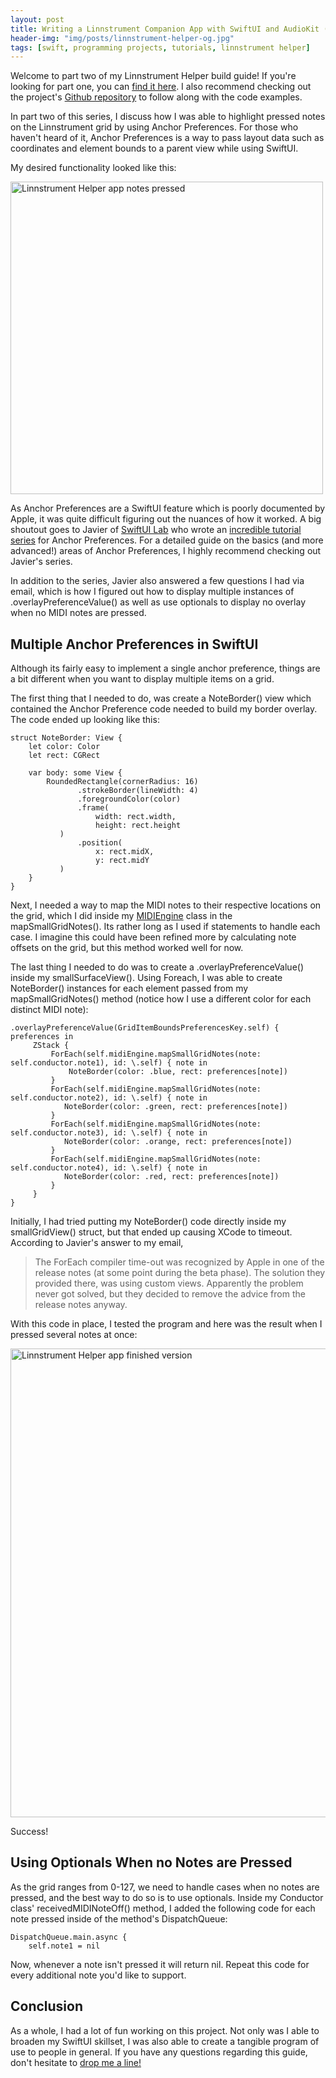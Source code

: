 ```yaml
---
layout: post
title: Writing a Linnstrument Companion App with SwiftUI and AudioKit (Part 2)
header-img: "img/posts/linnstrument-helper-og.jpg"
tags: [swift, programming projects, tutorials, linnstrument helper]
---
```


Welcome to part two of my Linnstrument Helper build guide! If you're looking for part one, you can [find it here](https://markjames.dev/2020-05-06-writing-a-midi-controller-app-part-one/). I also recommend checking out the project's [Github repository](https://github.com/markjamesm/linnstrument-helper) to follow along with the code examples.

In part two of this series, I discuss how I was able to highlight pressed notes on the Linnstrument grid by using Anchor Preferences. For those who haven't heard of it, Anchor Preferences is a way to pass layout data such as coordinates and element bounds to a parent view while using SwiftUI.

My desired functionality looked like this:

<img width="500" alt="Linnstrument Helper app notes pressed" src="https://user-images.githubusercontent.com/20845425/81235206-65a89680-8fc8-11ea-8263-c4213f40e66c.png"> 

As Anchor Preferences are a SwiftUI feature which is poorly documented by Apple, it was quite difficult figuring out the nuances of how it worked. A big shoutout goes to Javier of [SwiftUI Lab](https://swiftui-lab.com/) who wrote an [incredible tutorial series](https://swiftui-lab.com/communicating-with-the-view-tree-part-1/) for Anchor Preferences. For a detailed guide on the basics (and more advanced!) areas of Anchor Preferences, I highly recommend checking out Javier's series.

In addition to the series, Javier also answered a few questions I had via email, which is how I figured out how to display multiple instances of .overlayPreferenceValue() as well as use optionals to display no overlay when no MIDI notes are pressed.

## Multiple Anchor Preferences in SwiftUI

Although its fairly easy to implement a single anchor preference, things are a bit different when you want to display multiple items on a grid.

The first thing that I needed to do, was create a NoteBorder() view which contained the Anchor Preference code needed to build my border overlay. The code ended up looking like this:

```
struct NoteBorder: View {
    let color: Color
    let rect: CGRect
    
    var body: some View {
        RoundedRectangle(cornerRadius: 16)
               .strokeBorder(lineWidth: 4)
               .foregroundColor(color)
               .frame(
                   width: rect.width,
                   height: rect.height
           )
               .position(
                   x: rect.midX,
                   y: rect.midY
           )
    }
}
```

Next, I needed a way to map the MIDI notes to their respective locations on the grid, which I did inside my [MIDIEngine](https://github.com/markjamesm/linnstrument-helper/blob/master/LinnstrumentHelper/Model/MIDIEngine.swift) class in the mapSmallGridNotes(). Its rather long as I used if statements to handle each case. I imagine this could have been refined more by calculating note offsets on the grid, but this method worked well for now.

The last thing I needed to do was to create a .overlayPreferenceValue() inside my smallSurfaceView(). Using Foreach, I was able to create NoteBorder() instances for each element passed from my mapSmallGridNotes() method (notice how I use a different color for each distinct MIDI note):

```
.overlayPreferenceValue(GridItemBoundsPreferencesKey.self) { preferences in
     ZStack {
         ForEach(self.midiEngine.mapSmallGridNotes(note: self.conductor.note1), id: \.self) { note in
             NoteBorder(color: .blue, rect: preferences[note])
         }
         ForEach(self.midiEngine.mapSmallGridNotes(note: self.conductor.note2), id: \.self) { note in
            NoteBorder(color: .green, rect: preferences[note])
         }
         ForEach(self.midiEngine.mapSmallGridNotes(note: self.conductor.note3), id: \.self) { note in
            NoteBorder(color: .orange, rect: preferences[note])
         }
         ForEach(self.midiEngine.mapSmallGridNotes(note: self.conductor.note4), id: \.self) { note in
            NoteBorder(color: .red, rect: preferences[note])
         }
     }
}
``` 
Initially, I had tried putting my NoteBorder() code directly inside my smallGridView() struct, but that ended up causing XCode to timeout. According to Javier's answer to my email, 

>The ForEach compiler time-out was recognized by Apple in one of the release notes (at some point during the beta phase). The solution they provided there, was using custom views. Apparently the problem never got solved, but they decided to remove the advice from the release notes anyway.

With this code in place, I tested the program and here was the result when I pressed several notes at once:

<img width="750" alt="Linnstrument Helper app finished version" src="https://user-images.githubusercontent.com/20845425/81113716-aaf89580-8eee-11ea-8732-0b1a486deceb.png"> 

Success!

## Using Optionals When no Notes are Pressed

As the grid ranges from 0-127, we need to handle cases when no notes are pressed, and the best way to do so is to use optionals. Inside my Conductor class' receivedMIDINoteOff() method, I added the following code for each note pressed inside of the method's DispatchQueue:

```
DispatchQueue.main.async {
    self.note1 = nil
```

Now, whenever a note isn't pressed it will return nil. Repeat this code for every additional note you'd like to support.

## Conclusion

As a whole, I had a lot of fun working on this project. Not only was I able to broaden my SwiftUI skillset, I was also able to create a tangible program of use to people in general. If you have any questions regarding this guide, don't hesitate to [drop me a line!](https://markjames.dev/contact)
